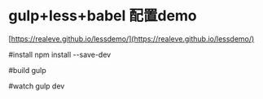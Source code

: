 # gulp+less+babel 配置demo
[https://realeve.github.io/lessdemo/](https://realeve.github.io/lessdemo/)

#install
npm install --save-dev

#build
gulp

#watch
gulp dev
